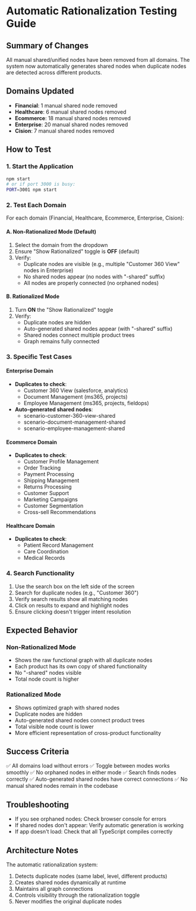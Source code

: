 # Automatic Rationalization Testing Guide

## Summary of Changes
All manual shared/unified nodes have been removed from all domains. The system now automatically generates shared nodes when duplicate nodes are detected across different products.

## Domains Updated
- **Financial**: 1 manual shared node removed
- **Healthcare**: 6 manual shared nodes removed  
- **Ecommerce**: 18 manual shared nodes removed
- **Enterprise**: 20 manual shared nodes removed
- **Cision**: 7 manual shared nodes removed

## How to Test

### 1. Start the Application
```bash
npm start
# or if port 3000 is busy:
PORT=3001 npm start
```

### 2. Test Each Domain

For each domain (Financial, Healthcare, Ecommerce, Enterprise, Cision):

#### A. Non-Rationalized Mode (Default)
1. Select the domain from the dropdown
2. Ensure "Show Rationalized" toggle is **OFF** (default)
3. Verify:
   - Duplicate nodes are visible (e.g., multiple "Customer 360 View" nodes in Enterprise)
   - No shared nodes appear (no nodes with "-shared" suffix)
   - All nodes are properly connected (no orphaned nodes)

#### B. Rationalized Mode
1. Turn **ON** the "Show Rationalized" toggle
2. Verify:
   - Duplicate nodes are hidden
   - Auto-generated shared nodes appear (with "-shared" suffix)
   - Shared nodes connect multiple product trees
   - Graph remains fully connected

### 3. Specific Test Cases

#### Enterprise Domain
- **Duplicates to check**: 
  - Customer 360 View (salesforce, analytics)
  - Document Management (ms365, projects)
  - Employee Management (ms365, projects, fieldops)
- **Auto-generated shared nodes**:
  - scenario-customer-360-view-shared
  - scenario-document-management-shared
  - scenario-employee-management-shared

#### Ecommerce Domain
- **Duplicates to check**:
  - Customer Profile Management
  - Order Tracking
  - Payment Processing
  - Shipping Management
  - Returns Processing
  - Customer Support
  - Marketing Campaigns
  - Customer Segmentation
  - Cross-sell Recommendations

#### Healthcare Domain
- **Duplicates to check**:
  - Patient Record Management
  - Care Coordination
  - Medical Records

### 4. Search Functionality
1. Use the search box on the left side of the screen
2. Search for duplicate nodes (e.g., "Customer 360")
3. Verify search results show all matching nodes
4. Click on results to expand and highlight nodes
5. Ensure clicking doesn't trigger intent resolution

## Expected Behavior

### Non-Rationalized Mode
- Shows the raw functional graph with all duplicate nodes
- Each product has its own copy of shared functionality
- No "-shared" nodes visible
- Total node count is higher

### Rationalized Mode  
- Shows optimized graph with shared nodes
- Duplicate nodes are hidden
- Auto-generated shared nodes connect product trees
- Total visible node count is lower
- More efficient representation of cross-product functionality

## Success Criteria
✅ All domains load without errors
✅ Toggle between modes works smoothly
✅ No orphaned nodes in either mode
✅ Search finds nodes correctly
✅ Auto-generated shared nodes have correct connections
✅ No manual shared nodes remain in the codebase

## Troubleshooting
- If you see orphaned nodes: Check browser console for errors
- If shared nodes don't appear: Verify automatic generation is working
- If app doesn't load: Check that all TypeScript compiles correctly

## Architecture Notes
The automatic rationalization system:
1. Detects duplicate nodes (same label, level, different products)
2. Creates shared nodes dynamically at runtime
3. Maintains all graph connections
4. Controls visibility through the rationalization toggle
5. Never modifies the original duplicate nodes